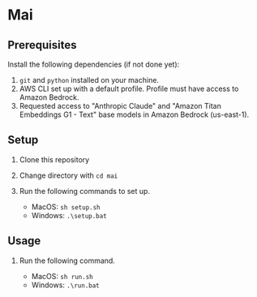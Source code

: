 # Mai

## Prerequisites

Install the following dependencies (if not done yet):

1. `git` and `python` installed on your machine.
2. AWS CLI set up with a default profile. Profile must have access to Amazon Bedrock.
3. Requested access to "Anthropic Claude" and "Amazon Titan Embeddings G1 - Text" base models in Amazon Bedrock (us-east-1).

## Setup

1. Clone this repository

2. Change directory with `cd mai`

3. Run the following commands to set up.

   - MacOS: `sh setup.sh`
   - Windows: `.\setup.bat`

## Usage

1. Run the following command.

   - MacOS: `sh run.sh`
   - Windows: `.\run.bat`
